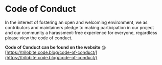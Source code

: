 # Code of Conduct

In the interest of fostering an open and welcoming environment, we
as contributors and maintainers pledge to making participation in
our project and our community a harassment-free experience for
everyone, regardless please view the code of conduct.

**Code of Conduct can be found on the website**
 @ [https://trilobite.code.blog/code-of-conduct/](https://trilobite.code.blog/code-of-conduct/)
